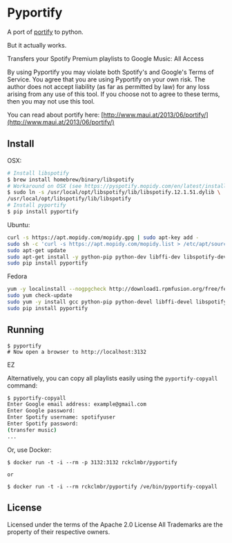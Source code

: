 Pyportify
=========

A port of [portify](https://github.com/mauimauer/portify) to python.

But it actually works.

Transfers your Spotify Premium playlists to Google Music: All Access

By using Pyportify you may violate both Spotify's and Google's Terms of Service. You agree that
you are using Pyportify on your own risk. The author does not accept liability (as far as permitted by law) for any loss arising from any use of this tool.
If you choose not to agree to these terms, then you may not use this tool.

You can read about portify here: [http://www.maui.at/2013/06/portify/](http://www.maui.at/2013/06/portify/)

Install
-------

OSX:

```bash
# Install libspotify
$ brew install homebrew/binary/libspotify
# Workaround on OSX (see https://pyspotify.mopidy.com/en/latest/installation/)
$ sudo ln -s /usr/local/opt/libspotify/lib/libspotify.12.1.51.dylib \
/usr/local/opt/libspotify/lib/libspotify
# Install pyportify
$ pip install pyportify
```

Ubuntu:

```bash
curl -s https://apt.mopidy.com/mopidy.gpg | sudo apt-key add -
sudo sh -c 'curl -s https://apt.mopidy.com/mopidy.list > /etc/apt/sources.list.d/mopidy.list'
sudo apt-get update
sudo apt-get install -y python-pip python-dev libffi-dev libspotify-dev
sudo pip install pyportify
```

Fedora 

```bash
yum -y localinstall --nogpgcheck http://download1.rpmfusion.org/free/fedora/rpmfusion-free-release-$(rpm -E %fedora).noarch.rpm http://download1.rpmfusion.org/nonfree/fedora/rpmfusion-nonfree-release-$(rpm -E %fedora).noarch.rpm
sudo yum check-update
sudo yum -y install gcc python-pip python-devel libffi-devel libspotify-devel
sudo pip install pyportify
```

Running
-------

```
$ pyportify
# Now open a browser to http://localhost:3132
```

EZ

Alternatively, you can copy all playlists easily using the ```pyportify-copyall``` command:

```bash
$ pyportify-copyall
Enter Google email address: example@gmail.com
Enter Google password:
Enter Spotify username: spotifyuser
Enter Spotify password:
(transfer music)
...
```

Or, use Docker:

```
$ docker run -t -i --rm -p 3132:3132 rckclmbr/pyportify

or

$ docker run -t -i --rm rckclmbr/pyportify /ve/bin/pyportify-copyall
```

License
-------

Licensed under the terms of the Apache 2.0 License
All Trademarks are the property of their respective owners.
